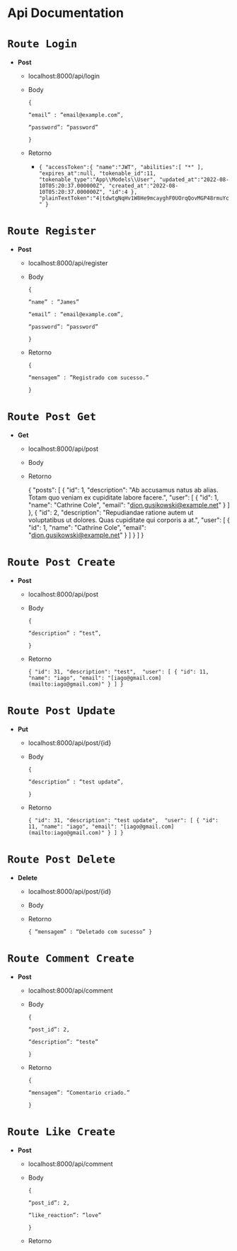 # Api Documentation

# `Route Login`

- **Post**
    - localhost:8000/api/login
    - Body
        
        `{`
        
        `“email” : “email@example.com”,`
        
        `“password”: “password”`
        
        `}`
        
    - Retorno
        - `{
            "accessToken":{
                "name":"JWT",
                "abilities":[
                    "*"
                ],
                "expires_at":null,
                "tokenable_id":11,
                "tokenable_type":"App\\Models\\User",
                "updated_at":"2022-08-10T05:20:37.000000Z",
                "created_at":"2022-08-10T05:20:37.000000Z",
            "id":4
            },
            "plainTextToken":"4|tdwtgNqHv1W8He9mcayghF0UOrqQovMGP48rmuYc"
        }`
    

# `Route Register`

- **Post**
    - localhost:8000/api/register
    - Body
        
        `{`
        
        `“name” : ”James”` 
        
        `“email” : “email@example.com”,`
        
        `“password”: “password”`
        
        `}`
        
    - Retorno
        
        `{`
        
        `“mensagem” : ”Registrado com sucesso.”` 
        
        `}`
        
    

# `Route Post Get`

- **Get**
    - localhost:8000/api/post
    - Body
    - Retorno
        
        {
            "posts": [
                {
                    "id": 1,
                    "description": "Ab accusamus natus ab alias. Totam quo veniam ex cupiditate labore facere.",
                    "user": [
                        {
                            "id": 1,
                            "name": "Cathrine Cole",
                            "email": "[dion.gusikowski@example.net](mailto:dion.gusikowski@example.net)"
                        }
                    ]
                },
                {
                    "id": 2,
                    "description": "Repudiandae ratione autem ut voluptatibus ut dolores. Quas cupiditate qui corporis a at.",
                    "user": [
                        {
                            "id": 1,
                            "name": "Cathrine Cole",
                            "email": "[dion.gusikowski@example.net](mailto:dion.gusikowski@example.net)"
                        }
                    ]
                }
            ]
        }
        

# `Route Post Create`

- **Post**
    - localhost:8000/api/post
    - Body
        
        `{`
        
        `“description” : “test”,`
        
        `}`
        
    - Retorno
        
        `{
            "id": 31,
            "description": "test", 
            "user": [
                {
                    "id": 11,
                    "name": "iago",
                    "email": "[iago@gmail.com](mailto:iago@gmail.com)"
                }
            ]
        }`
        
    

# `Route Post Update`

- **Put**
    - localhost:8000/api/post/{id}
    - Body
        
        `{`
        
        `“description” : “test update”,`
        
        `}`
        
    - Retorno
        
        `{
            "id": 31,
            "description": "test update", 
            "user": [
                {
                    "id": 11,
                    "name": "iago",
                    "email": "[iago@gmail.com](mailto:iago@gmail.com)"
                }
            ]
        }`
        
    

# `Route Post Delete`

- **Delete**
    - localhost:8000/api/post/{id}
    - Body
    - Retorno
        
        `{
            “mensagem” : “Deletado com sucesso”
        }`
        
    

# `Route Comment Create`

- **Post**
    - localhost:8000/api/comment
    - Body
        
        `{`
        
        `“post_id”: 2,`
        
        `“description”: “teste”`
        
        `}`
        
    - Retorno
        
        `{`
        
        `“mensagem”: “Comentario criado.”`
        
        `}`
        

# `Route Like Create`

- **Post**
    - localhost:8000/api/comment
    - Body
        
        `{`
        
        `“post_id”: 2,`
        
        `“like_reaction”: “love”`
        
        `}`
        
    - Retorno
